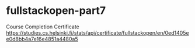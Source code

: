 # fullstackopen-part7

Course Completion Certificate
https://studies.cs.helsinki.fi/stats/api/certificate/fullstackopen/en/0ed1405ee0d8bb4a7e16e4851a4480a5
